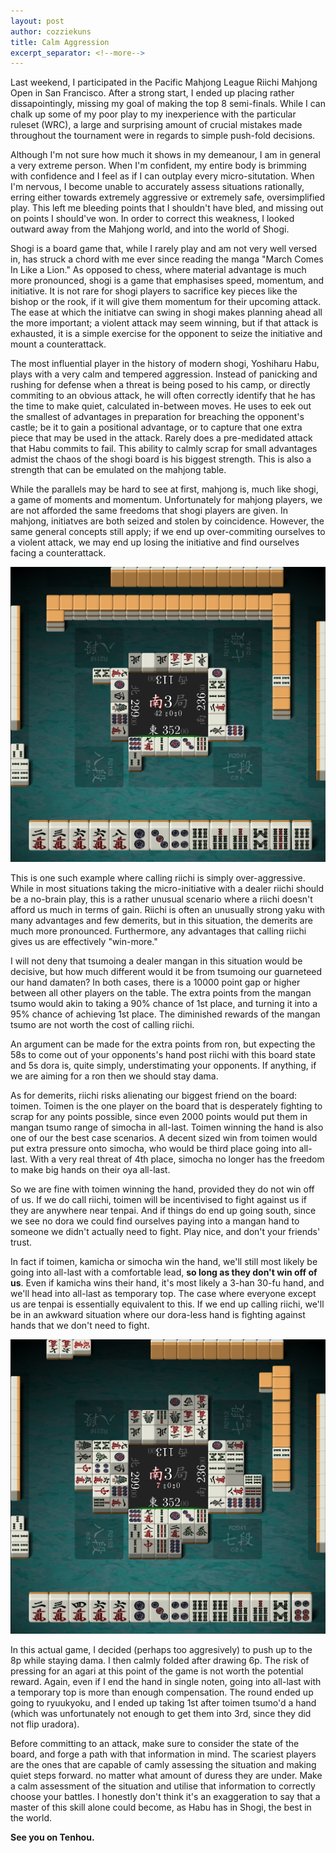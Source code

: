 ```yaml
---
layout: post
author: cozziekuns
title: Calm Aggression
excerpt_separator: <!--more-->
---
```


Last weekend, I participated in the Pacific Mahjong League Riichi Mahjong Open in San Francisco. 
After a strong start, I ended up placing rather dissapointingly, missing my goal of making the top 
8 semi-finals. While I can chalk up some of my poor play to my inexperience with the particular 
ruleset (WRC), a large and surprising amount of crucial mistakes made throughout the tournament 
were in regards to simple push-fold decisions. 

Although I'm not sure how much it shows in my demeanour, I am in general a very extreme person. 
When I'm confident, my entire body is brimming with confidence and I feel as if I can outplay every 
micro-situtation. When I'm nervous, I become unable to accurately assess situations rationally, 
erring either towards extremely aggressive or extremely safe, oversimplified play. This left me 
bleeding points that I shouldn't have bled, and missing out on points I should've won. In order to 
correct this weakness, I looked outward away from the Mahjong world, and into the world of Shogi.

Shogi is a board game that, while I rarely play and am not very well versed in, has struck a chord 
with me ever since reading the manga "March Comes In Like a Lion." As opposed to chess, where 
material advantage is much more pronounced, shogi is a game that emphasises speed, momentum, and 
initiative. It is not rare for shogi players to sacrifice key pieces like the bishop or the rook, 
if it will give them momentum for their upcoming attack. The ease at which the initiatve can swing 
in shogi makes planning ahead all the more important; a violent attack may seem winning, but if 
that attack is exhausted, it is a simple exercise for the opponent to seize the initiative and 
mount a counterattack.

The most influential player in the history of modern shogi, Yoshiharu Habu, plays with a very calm 
and tempered aggression. Instead of panicking and rushing for defense when a threat is being posed 
to his camp, or directly commiting to an obvious attack, he will often correctly identify that he 
has the time to make quiet, calculated in-between moves. He uses to eek out the smallest of 
advantages in preparation for breaching the opponent's castle; be it to gain a positional 
advantage, or to capture that one extra piece that may be used in the attack. Rarely does a 
pre-medidated attack that Habu commits to fail. This ability to calmly scrap for small advantages 
admist the chaos of the shogi board is his biggest strength. This is also a strength that can be 
emulated on the mahjong table.

While the parallels may be hard to see at first, mahjong is, much like shogi, a game of moments and 
momentum. Unfortunately for mahjong players, we are not afforded the same freedoms that shogi 
players are given. In mahjong, initiatves are both seized and stolen by coincidence. However, the 
same general concepts still apply; if we end up over-commiting ourselves to a violent attack, we 
may end up losing the initiative and find ourselves facing a counterattack.

![5-1](/assets/img/5-1.png)

This is one such example where calling riichi is simply over-aggressive. While in most situations 
taking the micro-initiative with a dealer riichi should be a no-brain play, this is a rather 
unusual scenario where a riichi doesn't afford us much in terms of gain. Riichi is often an 
unusually strong yaku with many advantages and few demerits, but in this situation, the demerits 
are much more pronounced. Furthermore, any advantages that calling riichi gives us are effectively 
"win-more."

I will not deny that tsumoing a dealer mangan in this situation would be decisive, but how much 
different would it be from tsumoing our guarneteed our hand damaten? In both cases, there is a 
10000 point gap or higher between all other players on the table. The extra points from the mangan 
tsumo would akin to taking a 90% chance of 1st place, and turning it into a 95% chance of achieving 
1st place. The diminished rewards of the mangan tsumo are not worth the cost of calling riichi.

An argument can be made for the extra points from ron, but expecting the 58s to come out of your 
opponents's hand post riichi with this board state and 5s dora is, quite simply, understimating 
your opponents. If anything, if we are aiming for a ron then we should stay dama.

As for demerits, riichi risks alienating our biggest friend on the board: toimen. Toimen is the one 
player on the board that is desperately fighting to scrap for any points possible, since even 2000 
points would put them in mangan tsumo range of simocha in all-last. Toimen winning the hand is 
also one of our the best case scenarios. A decent sized win from toimen would put extra pressure 
onto simocha, who would be third place going into all-last. With a very real threat of 4th place, 
simocha no longer has the freedom to make big hands on their oya all-last.

So we are fine with toimen winning the hand, provided they do not win off of us. If we do call 
riichi, toimen will be incentivised to fight against us if they are anywhere near tenpai. And if 
things do end up going south, since we see no dora we could find ourselves paying into a mangan 
hand to someone we didn't actually need to fight. Play nice, and don't your friends' trust.

In fact if toimen, kamicha or simocha win the hand, we'll still most likely be going into all-last 
with a comfortable lead, **so long as they don't win off of us**. Even if kamicha wins their hand, 
it's most likely a 3-han 30-fu hand, and we'll head into all-last as temporary top. The case where 
everyone except us are tenpai is essentially equivalent to this. If we end up calling riichi, we'll 
be in an awkward situation where our dora-less hand is fighting against hands that we don't need to 
fight.

![5-2](/assets/img/5-2.png)

In this actual game, I decided (perhaps too aggresively) to push up to the 8p while staying dama. 
I then calmly folded after drawing 6p. The risk of pressing for an agari at this point of the game 
is not worth the potential reward. Again, even if I end the hand in single noten, going into 
all-last with a temporary top is more than enough compensation. The round ended up going to 
ryuukyoku, and I ended up taking 1st after toimen tsumo'd a hand (which was unfortunately not 
enough to get them into 3rd, since they did not flip uradora).

Before committing to an attack, make sure to consider the state of the board, and forge a path with 
that information in mind. The scariest players are the ones that are capable of camly assessing the 
situation and making quiet steps forward. no matter what amount of duress they are under. Make a 
calm assessment of the situation and utilise that information to correctly choose your battles. 
I honestly don't think it's an exaggeration to say that a master of this skill alone could become, 
as Habu has in Shogi, the best in the world.

**See you on Tenhou.**